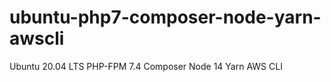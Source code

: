 # ubuntu-php7-composer-node-yarn-awscli

Ubuntu 20.04 LTS
PHP-FPM 7.4
Composer
Node 14
Yarn
AWS CLI
